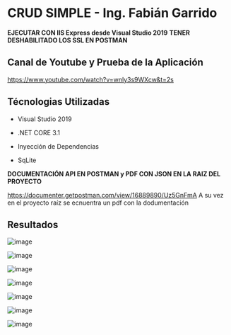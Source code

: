 # CRUD SIMPLE - Ing. Fabián Garrido

**EJECUTAR CON IIS Express desde Visual Studio 2019**
**TENER DESHABILITADO LOS SSL EN POSTMAN**

## Canal de Youtube y Prueba de la Aplicación
https://www.youtube.com/watch?v=wnly3s9WXcw&t=2s

## Técnologias Utilizadas 

- Visual Studio 2019

- .NET CORE 3.1

- Inyección de Dependencias

- SqLite

**__DOCUMENTACIÓN API EN POSTMAN__ y PDF CON JSON EN LA RAIZ DEL PROYECTO**

https://documenter.getpostman.com/view/16889890/Uz5GnFmA
A su vez en el proyecto raíz se ecnuentra un pdf con la dodumentación


## Resultados

![image](https://user-images.githubusercontent.com/46567000/171810771-4dabef6f-80f1-4c83-a336-6c6538b60594.png)



![image](https://user-images.githubusercontent.com/46567000/171810796-f97deb21-7fab-4898-af3a-b9f47400874b.png)



![image](https://user-images.githubusercontent.com/46567000/171810826-3fc654c4-02c7-4428-8ba4-173287f4c0a9.png)



![image](https://user-images.githubusercontent.com/46567000/171810853-e26cbdf5-ccf4-46ba-a08a-c1ce5230c8cd.png)



![image](https://user-images.githubusercontent.com/46567000/171810885-7b8a840d-3c0d-4eb4-8cb5-23bcd5d5fe45.png)



![image](https://user-images.githubusercontent.com/46567000/171810913-1d03ce01-3d05-4689-bdae-59a1249f516c.png)



![image](https://user-images.githubusercontent.com/46567000/171810937-7a305cc3-31e0-4c0f-9f8c-989733c9076c.png)





